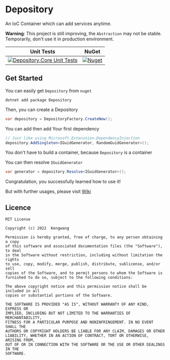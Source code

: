 # Depository

An IoC Container which can add services anytime.

**Warning**: This project is still improving, the `Abstraction` may not be stable. Temporarily, don't use it in production environment.

| Unit Tests |                                               NuGet                                               |
|:----------:|:-------------------------------------------------------------------------------------------------:|
|[![Depository.Core Unit Tests](https://github.com/kengwang/Depository/actions/workflows/unit-test.yml/badge.svg)](https://github.com/kengwang/Depository/actions/workflows/unit-test.yml) | [![Nuget](https://img.shields.io/nuget/v/Depository)](https://www.nuget.org/packages/Depository/) |

## Get Started

You can easily get `Depository` from `nuget`

```shell
dotnet add package Depository
```

Then, you can create a Depository

```csharp
var depository = DepositoryFactory.CreateNew();
```

You can add then add Your first dependency

```csharp
// Just like using Microsoft.Extensnion.DependencyInjection
depository.AddSingleton<IGuidGenerator, RandomGuidGenerator>();
```

You don't have to build a container, because `Depository` is a container

You can then resolve `IGuidGenerator`

```csharp
var generator = depository.Resolve<IGuidGenerator>();
```

Congratulation, you successfully learned how to use it!

But with further usages, please visit [Wiki](https://github.com/kengwang/Depository/wiki)

## Licence

```
MIT License

Copyright (c) 2022  Kengwang

Permission is hereby granted, free of charge, to any person obtaining a copy
of this software and associated documentation files (the "Software"), to deal
in the Software without restriction, including without limitation the rights
to use, copy, modify, merge, publish, distribute, sublicense, and/or sell
copies of the Software, and to permit persons to whom the Software is
furnished to do so, subject to the following conditions:

The above copyright notice and this permission notice shall be included in all
copies or substantial portions of the Software.

THE SOFTWARE IS PROVIDED "AS IS", WITHOUT WARRANTY OF ANY KIND, EXPRESS OR
IMPLIED, INCLUDING BUT NOT LIMITED TO THE WARRANTIES OF MERCHANTABILITY,
FITNESS FOR A PARTICULAR PURPOSE AND NONINFRINGEMENT. IN NO EVENT SHALL THE
AUTHORS OR COPYRIGHT HOLDERS BE LIABLE FOR ANY CLAIM, DAMAGES OR OTHER
LIABILITY, WHETHER IN AN ACTION OF CONTRACT, TORT OR OTHERWISE, ARISING FROM,
OUT OF OR IN CONNECTION WITH THE SOFTWARE OR THE USE OR OTHER DEALINGS IN THE
SOFTWARE.
```

